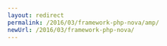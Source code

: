 ```yaml
---
layout: redirect
permalink: /2016/03/framework-php-nova/amp/
newUrl: /2016/03/framework-php-nova/
---
```

